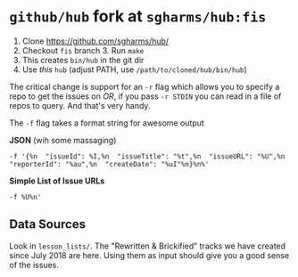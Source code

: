 # `github/hub` fork at `sgharms/hub:fis`

1. Clone https://github.com/sgharms/hub/
2. Checkout `fis` branch 3. Run `make`
4. This creates `bin/hub` in the git dir
5. Use _this_ `hub` (adjust PATH, use `/path/to/cloned/hub/bin/hub`)

The critical change is support for an `-r` flag which allows you to specify a repo to get the issues on *OR*, if you pass `-r STDIN` you can read in a file of repos to query. And that's very handy.

The `-f` flag takes a format string for awesome output

**JSON** (wih some massaging)

`-f '{%n  "issueId": %I,%n  "issueTitle": "%t",%n  "issueURL": "%U",%n  "reporterId": "%au",%n  "createDate": "%uI"%n}%n%'`

**Simple List of Issue URLs**

`-f %U%n'`

## Data Sources

Look in `lesson_lists/`. The "Rewritten & Brickified" tracks we have created
since July 2018 are here. Using them as input should give you a good sense of
the issues.
